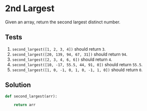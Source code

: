 # 2nd Largest

Given an array, return the second largest distinct number.

## Tests

1. `second_largest([1, 2, 3, 4])` should return `3`.
2. `second_largest([20, 139, 94, 67, 31])` should return `94`.
3. `second_largest([2, 3, 4, 6, 6])` should return `4`.
4. `second_largest([10, -17, 55.5, 44, 91, 0])` should return `55.5`.
5. `second_largest([1, 0, -1, 0, 1, 0, -1, 1, 0])` should return `0`.

## Solution

```python
def second_largest(arr):

    return arr
```
